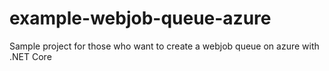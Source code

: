 # example-webjob-queue-azure
Sample project for those who want to create a webjob queue on azure with .NET Core
